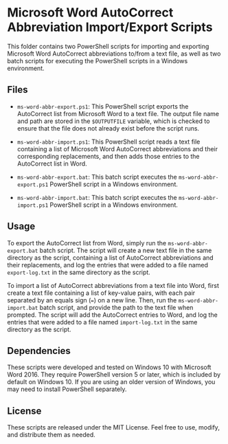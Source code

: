Microsoft Word AutoCorrect Abbreviation Import/Export Scripts
=============================================================

This folder contains two PowerShell scripts for importing and exporting Microsoft Word AutoCorrect abbreviations to/from a text file, as well as two batch scripts for executing the PowerShell scripts in a Windows environment.

Files
-----

-   `ms-word-abbr-export.ps1`: This PowerShell script exports the AutoCorrect list from Microsoft Word to a text file. The output file name and path are stored in the `$OUTPUTFILE` variable, which is checked to ensure that the file does not already exist before the script runs.

-   `ms-word-abbr-import.ps1`: This PowerShell script reads a text file containing a list of Microsoft Word AutoCorrect abbreviations and their corresponding replacements, and then adds those entries to the AutoCorrect list in Word.

-   `ms-word-abbr-export.bat`: This batch script executes the `ms-word-abbr-export.ps1` PowerShell script in a Windows environment.

-   `ms-word-abbr-import.bat`: This batch script executes the `ms-word-abbr-import.ps1` PowerShell script in a Windows environment.

Usage
-----

To export the AutoCorrect list from Word, simply run the `ms-word-abbr-export.bat` batch script. The script will create a new text file in the same directory as the script, containing a list of AutoCorrect abbreviations and their replacements, and log the entries that were added to a file named `export-log.txt` in the same directory as the script.

To import a list of AutoCorrect abbreviations from a text file into Word, first create a text file containing a list of key-value pairs, with each pair separated by an equals sign (`=`) on a new line. Then, run the `ms-word-abbr-import.bat` batch script, and provide the path to the text file when prompted. The script will add the AutoCorrect entries to Word, and log the entries that were added to a file named `import-log.txt` in the same directory as the script.

Dependencies
------------

These scripts were developed and tested on Windows 10 with Microsoft Word 2016. They require PowerShell version 5 or later, which is included by default on Windows 10. If you are using an older version of Windows, you may need to install PowerShell separately.

License
-------

These scripts are released under the MIT License. Feel free to use, modify, and distribute them as needed.